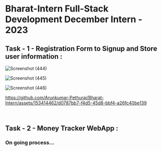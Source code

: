 # Bharat-Intern Full-Stack Development December Intern - 2023

## Task - 1 - Registration Form to Signup and Store user information :

![Screenshot (444)](https://github.com/Arunkumar-Pethuraj/Bharat-Intern/assets/153414462/96f4fd26-d9e6-4711-97f9-136a305680b5)

![Screenshot (445)](https://github.com/Arunkumar-Pethuraj/Bharat-Intern/assets/153414462/a0e764af-434f-4955-a8e6-df2ed2310eeb)

![Screenshot (446)](https://github.com/Arunkumar-Pethuraj/Bharat-Intern/assets/153414462/ee889107-5838-4ac8-ab0c-1cb653d28ea9)

https://github.com/Arunkumar-Pethuraj/Bharat-Intern/assets/153414462/d0787bb7-f4d5-45d8-bbf4-a26fc40be139

<br>

## Task - 2 - Money Tracker WebApp :

### On going process...

